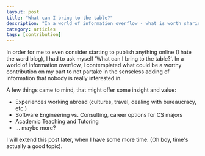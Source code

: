 ```yaml
---
layout: post
title: "What can I bring to the table?"
description: "In a world of information overflow - what is worth sharing?"
category: articles
tags: [contribution]
---
```


In order for me to even consider starting to publish anything online (I hate the word blog), I had to ask myself 'What can I bring to the table?'. In a world of information overflow, I contemplated what could be a worthy contribution on my part to not partake in the senseless adding of information that nobody is really interested in.

A few things came to mind, that might offer some insight and value:

* Experiences working abroad (cultures, travel, dealing with bureaucracy, etc.)
* Software Engineering vs. Consulting, career options for CS majors
* Academic Teaching and Tutoring
* ... maybe more?

I will extend this post later, when I have some more time. (Oh boy, time's actually a good topic).